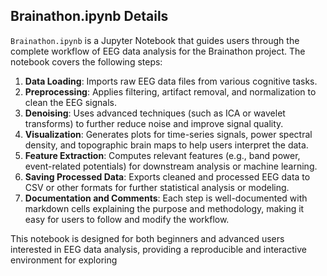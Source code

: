 ## Brainathon.ipynb Details

`Brainathon.ipynb` is a Jupyter Notebook that guides users through the complete workflow of EEG data analysis for the Brainathon project. The notebook covers the following steps:

1. **Data Loading**: Imports raw EEG data files from various cognitive tasks.
2. **Preprocessing**: Applies filtering, artifact removal, and normalization to clean the EEG signals.
3. **Denoising**: Uses advanced techniques (such as ICA or wavelet transforms) to further reduce noise and improve signal quality.
4. **Visualization**: Generates plots for time-series signals, power spectral density, and topographic brain maps to help users interpret the data.
5. **Feature Extraction**: Computes relevant features (e.g., band power, event-related potentials) for downstream analysis or machine learning.
6. **Saving Processed Data**: Exports cleaned and processed EEG data to CSV or other formats for further statistical analysis or modeling.
7. **Documentation and Comments**: Each step is well-documented with markdown cells explaining the purpose and methodology, making it easy for users to follow and modify the workflow.

This notebook is designed for both beginners and advanced users interested in EEG data analysis, providing a reproducible and interactive environment for exploring